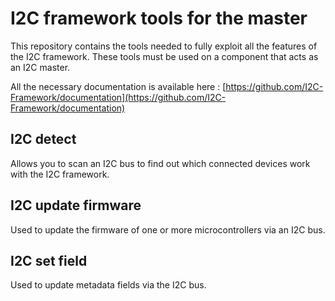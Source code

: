 # I2C framework tools for the master

This repository contains the tools needed to fully exploit all the features of the I2C framework. These tools must be used on a component that acts as an I2C master.

All the necessary documentation is available here : [https://github.com/I2C-Framework/documentation](https://github.com/I2C-Framework/documentation)

## I2C detect

Allows you to scan an I2C bus to find out which connected devices work with the I2C framework.

## I2C update firmware

Used to update the firmware of one or more microcontrollers via an I2C bus.

## I2C set field

Used to update metadata fields via the I2C bus.